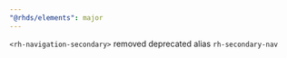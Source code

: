 ```yaml
---
"@rhds/elements": major
---
```


`<rh-navigation-secondary>` removed deprecated alias `rh-secondary-nav`
